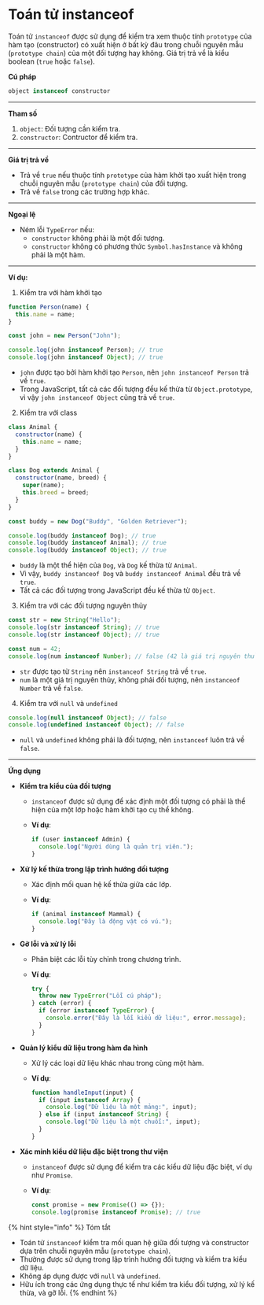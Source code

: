 # Toán tử instanceof

Toán tử `instanceof` được sử dụng để kiểm tra xem thuộc tính `prototype` của hàm tạo (constructor) có xuất hiện ở bất kỳ đâu trong chuỗi nguyên mẫu (`prototype chain`) của một đối tượng hay không. Giá trị trả về là kiểu boolean (`true` hoặc `false`).

**Cú pháp**

```javascript
object instanceof constructor
```

***

**Tham số**

1. `object`: Đối tượng cần kiểm tra.
2. `constructor`: Contructor để kiểm tra.

***

**Giá trị trả về**

* Trả về `true` nếu thuộc tính `prototype` của hàm khởi tạo xuất hiện trong chuỗi nguyên mẫu (`prototype chain`) của đối tượng.
* Trả về `false` trong các trường hợp khác.

***

**Ngoại lệ**

* Ném lỗi `TypeError` nếu:
  * `constructor` không phải là một đối tượng.
  * `constructor` không có phương thức `Symbol.hasInstance` và không phải là một hàm.

***

**Ví dụ:**

1. Kiểm tra với hàm khởi tạo

```javascript
function Person(name) {
  this.name = name;
}

const john = new Person("John");

console.log(john instanceof Person); // true
console.log(john instanceof Object); // true
```

* `john` được tạo bởi hàm khởi tạo `Person`, nên `john instanceof Person` trả về `true`.
* Trong JavaScript, tất cả các đối tượng đều kế thừa từ `Object.prototype`, vì vậy `john instanceof Object` cũng trả về `true`.

2. Kiểm tra với class

```javascript
class Animal {
  constructor(name) {
    this.name = name;
  }
}

class Dog extends Animal {
  constructor(name, breed) {
    super(name);
    this.breed = breed;
  }
}

const buddy = new Dog("Buddy", "Golden Retriever");

console.log(buddy instanceof Dog); // true
console.log(buddy instanceof Animal); // true
console.log(buddy instanceof Object); // true
```

* `buddy` là một thể hiện của `Dog`, và `Dog` kế thừa từ `Animal`.
* Vì vậy, `buddy instanceof Dog` và `buddy instanceof Animal` đều trả về `true`.
* Tất cả các đối tượng trong JavaScript đều kế thừa từ `Object`.

3. Kiểm tra với các đối tượng nguyên thủy

```javascript
const str = new String("Hello");
console.log(str instanceof String); // true
console.log(str instanceof Object); // true

const num = 42;
console.log(num instanceof Number); // false (42 là giá trị nguyên thủy)
```

* `str` được tạo từ `String` nên `instanceof String` trả về `true`.
* `num` là một giá trị nguyên thủy, không phải đối tượng, nên `instanceof Number` trả về `false`.

4. Kiểm tra với `null` và `undefined`

```javascript
console.log(null instanceof Object); // false
console.log(undefined instanceof Object); // false
```

* `null` và `undefined` không phải là đối tượng, nên `instanceof` luôn trả về `false`.

***

**Ứng dụng**

* **Kiểm tra kiểu của đối tượng**
  * `instanceof` được sử dụng để xác định một đối tượng có phải là thể hiện của một lớp hoặc hàm khởi tạo cụ thể không.
  *   **Ví dụ**:

      ```javascript
      if (user instanceof Admin) {
        console.log("Người dùng là quản trị viên.");
      }
      ```
* **Xử lý kế thừa trong lập trình hướng đối tượng**
  * Xác định mối quan hệ kế thừa giữa các lớp.
  *   **Ví dụ**:

      ```javascript
      if (animal instanceof Mammal) {
        console.log("Đây là động vật có vú.");
      }
      ```
* **Gỡ lỗi và xử lý lỗi**
  * Phân biệt các lỗi tùy chỉnh trong chương trình.
  *   **Ví dụ**:

      ```javascript
      try {
        throw new TypeError("Lỗi cú pháp");
      } catch (error) {
        if (error instanceof TypeError) {
          console.error("Đây là lỗi kiểu dữ liệu:", error.message);
        }
      }
      ```
* **Quản lý kiểu dữ liệu trong hàm đa hình**
  * Xử lý các loại dữ liệu khác nhau trong cùng một hàm.
  *   **Ví dụ**:

      ```javascript
      function handleInput(input) {
        if (input instanceof Array) {
          console.log("Dữ liệu là một mảng:", input);
        } else if (input instanceof String) {
          console.log("Dữ liệu là một chuỗi:", input);
        }
      }
      ```
* **Xác minh kiểu dữ liệu đặc biệt trong thư viện**
  * `instanceof` được sử dụng để kiểm tra các kiểu dữ liệu đặc biệt, ví dụ như `Promise`.
  *   **Ví dụ**:

      ```javascript
      const promise = new Promise(() => {});
      console.log(promise instanceof Promise); // true
      ```

{% hint style="info" %}
Tóm tắt

* Toán tử `instanceof` kiểm tra mối quan hệ giữa đối tượng và constructor dựa trên chuỗi nguyên mẫu (`prototype chain`).
* Thường được sử dụng trong lập trình hướng đối tượng và kiểm tra kiểu dữ liệu.
* Không áp dụng được với `null` và `undefined`.
* Hữu ích trong các ứng dụng thực tế như kiểm tra kiểu đối tượng, xử lý kế thừa, và gỡ lỗi.
{% endhint %}
